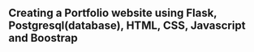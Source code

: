 ## Creating a Portfolio website using Flask, Postgresql(database), HTML, CSS, Javascript and Boostrap